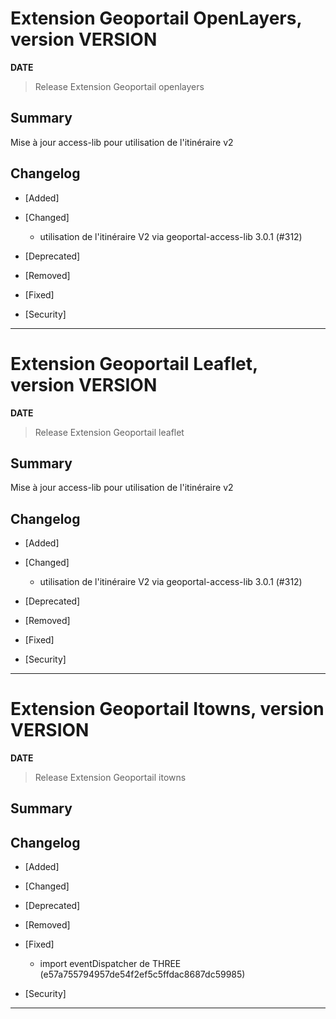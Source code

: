 

# Extension Geoportail OpenLayers, version __VERSION__

**__DATE__**
> Release Extension Geoportail openlayers

## Summary

Mise à jour access-lib pour utilisation de l'itinéraire v2

## Changelog

* [Added]

* [Changed]

    - utilisation de l'itinéraire V2 via geoportal-access-lib 3.0.1 (#312)

* [Deprecated]

* [Removed]

* [Fixed]

* [Security]

---




# Extension Geoportail Leaflet, version __VERSION__

**__DATE__**
> Release Extension Geoportail leaflet

## Summary

Mise à jour access-lib pour utilisation de l'itinéraire v2

## Changelog

* [Added]

* [Changed]

    - utilisation de l'itinéraire V2 via geoportal-access-lib 3.0.1 (#312)

* [Deprecated]

* [Removed]

* [Fixed]

* [Security]

---





# Extension Geoportail Itowns, version __VERSION__

**__DATE__**
> Release Extension Geoportail itowns

## Summary

## Changelog

* [Added]

* [Changed]

* [Deprecated]

* [Removed]

* [Fixed]

    - import eventDispatcher de THREE (e57a755794957de54f2ef5c5ffdac8687dc59985)

* [Security]

---

